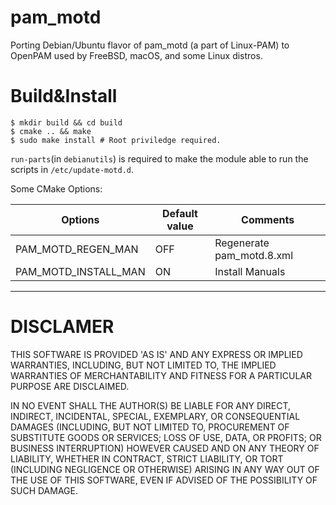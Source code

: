 # pam_motd
Porting Debian/Ubuntu flavor of pam_motd (a part of Linux-PAM) to OpenPAM used by FreeBSD, macOS, and some Linux distros.

# Build&Install

```shell
$ mkdir build && cd build
$ cmake .. && make 
$ sudo make install # Root priviledge required.
```

`run-parts`(in `debianutils`) is required to make the module able to run the scripts in `/etc/update-motd.d`.

Some CMake Options:

| Options | Default value | Comments |
|---------|---------------|----------|
| PAM_MOTD_REGEN_MAN | OFF  | Regenerate pam_motd.8.xml        |
| PAM_MOTD_INSTALL_MAN | ON | Install Manuals |

----------------
# DISCLAMER

THIS SOFTWARE IS PROVIDED 'AS IS' AND ANY EXPRESS OR IMPLIED
WARRANTIES, INCLUDING, BUT NOT LIMITED TO, THE IMPLIED WARRANTIES OF
MERCHANTABILITY AND FITNESS FOR A PARTICULAR PURPOSE ARE DISCLAIMED.

IN NO EVENT SHALL THE AUTHOR(S) BE LIABLE FOR ANY DIRECT, INDIRECT,
INCIDENTAL, SPECIAL, EXEMPLARY, OR CONSEQUENTIAL DAMAGES (INCLUDING,
BUT NOT LIMITED TO, PROCUREMENT OF SUBSTITUTE GOODS OR SERVICES; LOSS
OF USE, DATA, OR PROFITS; OR BUSINESS INTERRUPTION) HOWEVER CAUSED AND
ON ANY THEORY OF LIABILITY, WHETHER IN CONTRACT, STRICT LIABILITY, OR
TORT (INCLUDING NEGLIGENCE OR OTHERWISE) ARISING IN ANY WAY OUT OF THE
USE OF THIS SOFTWARE, EVEN IF ADVISED OF THE POSSIBILITY OF SUCH
DAMAGE.